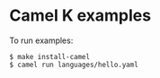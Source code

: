 # Camel K examples

To run examples:

```console
$ make install-camel
$ camel run languages/hello.yaml
```
